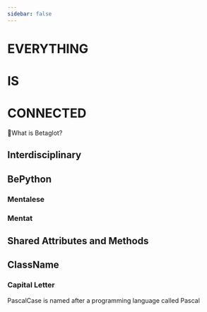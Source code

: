 ```yaml
---
sidebar: false
---
```


# <beta>EVERYTHING</beta>

# <beta>IS</beta>

# <beta>CONNECTED</beta>

🔷<beta>What is Betaglot?</beta>

## Interdisciplinary

## BePython

### Mentalese

### Mentat

## Shared Attributes and Methods

## ClassName

### Capital Letter

PascalCase is named after a programming language called Pascal
